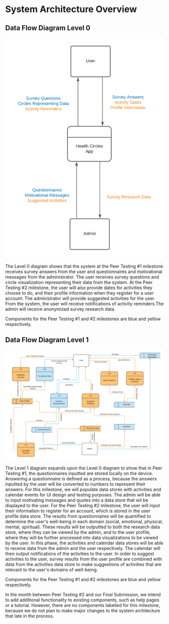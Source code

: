 # System Architecture Overview

## Data Flow Diagram Level 0
![Data Flow Diagram Level 0](dfd0.png)

The Level 0 diagram shows that the system at the Peer Testing #1 milestone receives survey answers from the user and questionnaires and motivational messages from the administrator. The user receives survey questions and circle visualization representing their data from the system. At the Peer Testing #2 milestone, the user will also provide dates for activities they choose to do, and their profile information when they register for a user account. The administrator will provide suggested activities for the user. From the system, the user will receive notifications of activity reminders.The admin will receive anonymized survey research data.

Components for the Peer Testing #1 and #2 milestones are blue and yellow respectively.

## Data Flow Diagram Level 1
![Data Flow Diagram Level 1](dfd1.png)

The Level 1 diagram expands upon the Level 0 diagram to show that in Peer Testing #1, the questionnaires inputted are stored locally on the device. Answering a questionnaire is defined as a process, because the answers inputted by the user will be converted to numbers to represent their answers. For this milestone, we will populate data stores with activities and calendar events for UI design and testing purposes. The admin will be able to input motivating messages and quotes into a data store that wil be displayed to the user. For the Peer Testing #2 milestone, the user will input their information to register for an account, which is stored in the user profile data store. The results from questionnaires will be quantified to determine the user's well-being in each domain (social, emotional, physical, mental, spiritual). These results will be outputted to both the research data store, where they can be viewed by the admin, and to the user profile, where they will be further processed into data visualizations to be viewed by the user. In this phase, the activities and calendar data stores will be able to receive data from the admin and the user respectively. The calendar will then output notifications of the activities to the user. In order to suggest activities to the user, survey results from the user profile are combined with data from the activities data store to make suggestions of activities that are relevant to the user's domains of well-being.

Components for the Peer Testing #1 and #2 milestones are blue and yellow respectively.

In the month between Peer Testing #2 and our Final Submission, we intend to add additional functionality to existing components, such as help pages or a tutorial. However, there are no components labelled for this milestone, because we do not plan to make major changes to the system architecture that late in the process.